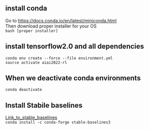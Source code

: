 ## install conda <br />
Go to https://docs.conda.io/en/latest/miniconda.html <br />
Then download proper installer for your OS  <br />
`bash [proper installer] ` <br />
## install tensorflow2.0 and all dependencies <br />
`conda env create --force --file environment.yml` <br />
`source activate aiai2022-rl` <br />
## When we deactivate conda environments <br />
`conda deactivate`
## Install Stabile baselines <br />
[Link_to_stable_baselines](https://stable-baselines.readthedocs.io/en/master/guide/install.html) <br />
`conda install -c conda-forge stable-baselines3`
